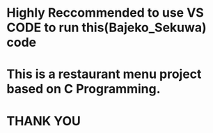 # Highly Reccommended to use VS CODE to run this(Bajeko_Sekuwa) code 
# This is a restaurant menu project based on C Programming.
# THANK YOU
